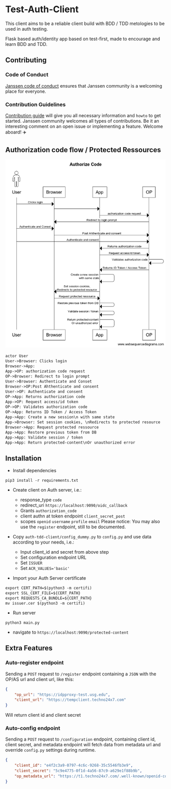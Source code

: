 # Test-Auth-Client

This client aims to be a reliable client build with BDD / TDD metologies to be used in auth testing.

Flask based auth/identity app based on test-first, made to encourage and learn BDD and TDD.

## Contributing

### Code of Conduct

[Janssen code of conduct](https://docs.jans.io/head/CODE_OF_CONDUCT/) ensures that Janssen community is a welcoming place for everyone. 

### Contribution Guidelines

[Contribution guide](https://docs.jans.io/head/CONTRIBUTING/) will give you all necessary information and `howto` to get started. Janssen community welcomes all types of contributions. Be it an interesting comment on an open issue or implementing a feature.  Welcome aboard! ✈️ 

## Authorization code flow / Protected Ressources

![auth code flow](docs/images/authorize_code_flow.png)

``` websequencediagrams.com
actor User
User->Browser: Clicks login
Browser->App:
App->OP: authorization code request
OP->Browser: Redirect to login prompt
User->Browser: Authenticate and Conset
Browser->OP:Post Ahthenticate and consent
User->OP: Authenticate and consent
OP->App: Returns authorization code
App->OP: Request access/id token
OP->OP: Validates authorization code
OP->App: Returns ID Token / Access Token
App->App: Create a new session\n with same state
App->Browser: Set session cookies, \nRedirects to protected resource
Browser->App: Request protected ressource
App->App: Restore previous token from DB
App->App: Validate session / token
App->App: Return protected-content\nOr unauthorized error
```

## Installation

*  Install dependencies

```
pip3 install -r requirements.txt
```

* Create client on Auth server, i.e.:
    * response_type `code`
    * redirect_uri `https://localhost:9090/oidc_callback`
    * Grants `authorization_code`
    * client authn at token endpoint `client_secret_post`
    * scopes `openid` `username` `profile` `email`
   Please notice: You may also use the `register` endpoint, still to be documented.

* Copy `auth-tdd-client/config_dummy.py` to `config.py` and use data according to your needs, i.e.:
    * Input client_id and secret from above step
    * Set configuration endpoint URL
    * Set `ISSUER`
    * Set `ACR_VALUES='basic'`

* Import your Auth Server certificate

```
export CERT_PATH=$(python3 -m certifi)
export SSL_CERT_FILE=${CERT_PATH}
export REQUESTS_CA_BUNDLE=${CERT_PATH}
mv issuer.cer $(python3 -m certifi)
```

* Run server

```
python3 main.py
```

* navigate to `https://localhost:9090/protected-content`

## Extra Features

### Auto-register endpoint

Sending a `POST` request to `/register` endpoint containing a `JSON` with the OP/AS url and client url, like this:

```json
{
    "op_url": "https://idpproxy-test.usg.edu",
    "client_url": "https://tempclient.techno24x7.com"
}
```

Will return client id and client secret

### Auto-config endpoint

Sending a `POST` request to `/configuration` endpoint, containing client id, client secret, and metadata endpoint will fetch data from metadata url and override `config.py` settings during runtime. 

```json
{
    "client_id": "e4f2c3a9-0797-4c6c-9268-35c5546fb3e9",
    "client_secret": "5c9e4775-0f1d-4a56-87c9-a629e1f88b9b",
    "op_metadata_url": "https://t1.techno24x7.com/.well-known/openid-configuration"
}
```





